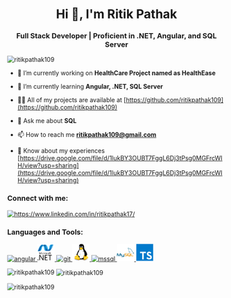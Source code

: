 <h1 align="center">Hi 👋, I'm Ritik Pathak</h1>
<h3 align="center">Full Stack Developer | Proficient in .NET, Angular, and SQL Server</h3>

<p align="left"> <img src="https://komarev.com/ghpvc/?username=ritikpathak109&label=Profile%20views&color=0e75b6&style=flat" alt="ritikpathak109" /> </p>

- 🔭 I’m currently working on **HealthCare Project named as HealthEase**

- 🌱 I’m currently learning **Angular, .NET, SQL Server**

- 👨‍💻 All of my projects are available at [https://github.com/ritikpathak109](https://github.com/ritikpathak109)

- 💬 Ask me about **SQL**

- 📫 How to reach me **ritikpathak109@gmail.com**

- 📄 Know about my experiences [https://drive.google.com/file/d/1lukBY3OUBT7FggL6Dj3tPsg0MGFrcWIH/view?usp=sharing](https://drive.google.com/file/d/1lukBY3OUBT7FggL6Dj3tPsg0MGFrcWIH/view?usp=sharing)

<h3 align="left">Connect with me:</h3>
<p align="left">
<a href="https://linkedin.com/in/https://www.linkedin.com/in/ritikpathak17/" target="blank"><img align="center" src="https://raw.githubusercontent.com/rahuldkjain/github-profile-readme-generator/master/src/images/icons/Social/linked-in-alt.svg" alt="https://www.linkedin.com/in/ritikpathak17/" height="30" width="40" /></a>
</p>

<h3 align="left">Languages and Tools:</h3>
<p align="left"> <a href="https://angular.io" target="_blank" rel="noreferrer"> <img src="https://angular.io/assets/images/logos/angular/angular.svg" alt="angular" width="40" height="40"/> </a> <a href="https://dotnet.microsoft.com/" target="_blank" rel="noreferrer"> <img src="https://raw.githubusercontent.com/devicons/devicon/master/icons/dot-net/dot-net-original-wordmark.svg" alt="dotnet" width="40" height="40"/> </a> <a href="https://git-scm.com/" target="_blank" rel="noreferrer"> <img src="https://www.vectorlogo.zone/logos/git-scm/git-scm-icon.svg" alt="git" width="40" height="40"/> </a> <a href="https://www.linux.org/" target="_blank" rel="noreferrer"> <img src="https://raw.githubusercontent.com/devicons/devicon/master/icons/linux/linux-original.svg" alt="linux" width="40" height="40"/> </a> <a href="https://www.microsoft.com/en-us/sql-server" target="_blank" rel="noreferrer"> <img src="https://www.svgrepo.com/show/303229/microsoft-sql-server-logo.svg" alt="mssql" width="40" height="40"/> </a> <a href="https://www.mysql.com/" target="_blank" rel="noreferrer"> <img src="https://raw.githubusercontent.com/devicons/devicon/master/icons/mysql/mysql-original-wordmark.svg" alt="mysql" width="40" height="40"/> </a> <a href="https://www.typescriptlang.org/" target="_blank" rel="noreferrer"> <img src="https://raw.githubusercontent.com/devicons/devicon/master/icons/typescript/typescript-original.svg" alt="typescript" width="40" height="40"/> </a> </p>

<p><img align="left" src="https://github-readme-stats.vercel.app/api/top-langs?username=ritikpathak109&show_icons=true&locale=en&layout=compact" alt="ritikpathak109" /></p>

<p>&nbsp;<img align="center" src="https://github-readme-stats.vercel.app/api?username=ritikpathak109&show_icons=true&locale=en" alt="ritikpathak109" /></p>

<p><img align="center" src="https://github-readme-streak-stats.herokuapp.com/?user=ritikpathak109&" alt="ritikpathak109" /></p>
